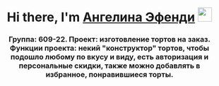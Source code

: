 
<h1 align="center">Hi there, I'm <a href="https://moodle.surgu.ru/user/profile.php?id=47539" target="_blank">Ангелина Эфенди</a> 
<img src="https://github.com/blackcater/blackcater/raw/main/images/Hi.gif" height="32"/></h1>
<h3 align="center">Группа: 609-22. Проект: изготовление тортов на заказ. Функции проекта: некий "конструктор" тортов, чтобы подошло любому по вкусу и виду, есть авторизация и персональные скидки, также можно добавлять в избранное, понравившиеся торты. <h3>
